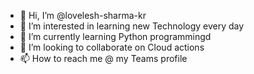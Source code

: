 - 👋 Hi, I’m @lovelesh-sharma-kr
- 👀 I’m interested in learning new Technology every day
- 🌱 I’m currently learning Python programmingd
- 💞️ I’m looking to collaborate on Cloud actions
- 📫 How to reach me @ my Teams profile

<!---
lovelesh-sharma-kr/lovelesh-sharma-kr is a ✨ special ✨ repository because its `README.md` (this file) appears on your GitHub profile.
You can click the Preview link to take a look at your changes.
--->
